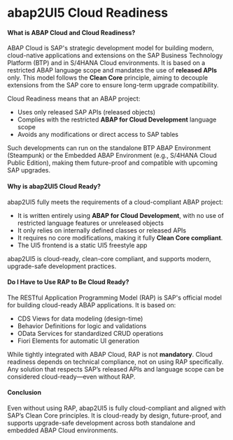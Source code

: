 # abap2UI5 Cloud Readiness

#### What is ABAP Cloud and Cloud Readiness?

ABAP Cloud is SAP's strategic development model for building modern, cloud-native applications and extensions on the SAP Business Technology Platform (BTP) and in S/4HANA Cloud environments. It is based on a restricted ABAP language scope and mandates the use of **released APIs** only. This model follows the **Clean Core** principle, aiming to decouple extensions from the SAP core to ensure long-term upgrade compatibility.

Cloud Readiness means that an ABAP project:

- Uses only released SAP APIs (released objects)  
- Complies with the restricted **ABAP for Cloud Development** language scope  
- Avoids any modifications or direct access to SAP tables

Such developments can run on the standalone BTP ABAP Environment (Steampunk) or the Embedded ABAP Environment (e.g., S/4HANA Cloud Public Edition), making them future-proof and compatible with upcoming SAP upgrades.

#### Why is abap2UI5 Cloud Ready?

abap2UI5 fully meets the requirements of a cloud-compliant ABAP project:

- It is written entirely using **ABAP for Cloud Development**, with no use of restricted language features or unreleased objects
- It only relies on internally defined classes or released APIs
- It requires no core modifications, making it fully **Clean Core compliant**.  
- The UI5 frontend is a static UI5 freestyle app

abap2UI5 is cloud-ready, clean-core compliant, and supports modern, upgrade-safe development practices.

#### Do I Have to Use RAP to Be Cloud Ready?

The RESTful Application Programming Model (RAP) is SAP's official model for building cloud-ready ABAP applications. It is based on:

- CDS Views for data modeling (design-time)
- Behavior Definitions for logic and validations
- OData Services for standardized CRUD operations
- Fiori Elements for automatic UI generation

While tightly integrated with ABAP Cloud, RAP is not **mandatory**. Cloud readiness depends on technical compliance, not on using RAP specifically. Any solution that respects SAP’s released APIs and language scope can be considered cloud-ready—even without RAP.

#### Conclusion

Even without using RAP, abap2UI5 is fully cloud-compliant and aligned with SAP’s Clean Core principles. It is cloud-ready by design, future-proof, and supports upgrade-safe development across both standalone and embedded ABAP Cloud environments.
